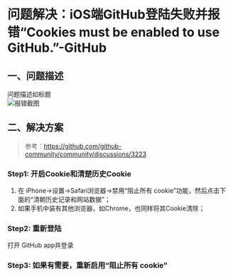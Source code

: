 # 问题解决：iOS端GitHub登陆失败并报错“Cookies must be enabled to use GitHub.”-GitHub

## 一、问题描述
问题描述如标题  
![报错截图](https://raw.githubusercontent.com/lukelee98/PicBed/main/Pic2022/20220719112958.png)

## 二、解决方案
> 参考：https://github.com/github-community/community/discussions/3223

### Step1: 开启Cookie和清楚历史Cookie
1. 在 iPhone->设置->Safari浏览器->禁用“阻止所有 cookie”功能，然后点击下面的“清朝历史记录和网站数据”；  
2. 如果手机中装有其他浏览器，如Chrome，也同样将其Cookie清除；
### Step2: 重新登陆  
打开 GitHub app并登录
### Step3: 如果有需要，重新启用“阻止所有 cookie”